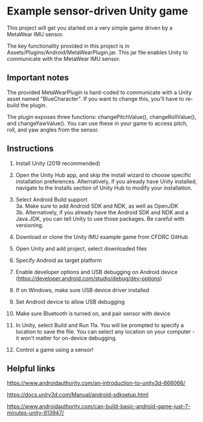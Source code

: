 # Example sensor-driven Unity game

This project will get you started on a very simple game driven by a MetaWear IMU sensor. 

The key functionality provided in this project is in Assets/Plugins/Android/MetaWearPlugin.jar. This jar file enables Unity to communicate with the MetaWear IMU sensor. 

## Important notes

The provided MetaWearPlugin is hard-coded to communicate with a Unity asset named "BlueCharacter". If you want to change this, you'll have to re-build the plugin.

The plugin exposes three functions: changePitchValue(), changeRollValue(), and changeYawValue(). You can use these in your game to access pitch, roll, and yaw angles from the sensor.

## Instructions

1. Install Unity (2019 recommended)

2. Open the Unity Hub app, and skip the install wizard to choose specific installation preferences. Alternatively, if you already have Unity installed, navigate to the Installs section of Unity Hub to modify your installation.

3. Select Android Build support  
	 3a. Make sure to add Android SDK and NDK, as well as OpenJDK  
	 3b. Alternatively, if you already have the Android SDK and NDK and a Java JDK, you can tell Unity to use those packages. Be careful with versioning.  
   
4. Download or clone the Unity IMU example game from CFDRC GitHub

5. Open Unity and add project, select downloaded files

6. Specify Android as target platform

7. Enable developer options and USB debugging on Android device (https://developer.android.com/studio/debug/dev-options)

8. If on Windows, make sure USB device driver installed

9. Set Android device to allow USB debugging

10. Make sure Bluetooth is turned on, and pair sensor with device

11. In Unity, select Build and Run
   11a. You will be prompted to specify a location to save the file. You can select any location on your computer - it won't matter for on-device debugging.

12. Control a game using a sensor!

## Helpful links

https://www.androidauthority.com/an-introduction-to-unity3d-666066/

https://docs.unity3d.com/Manual/android-sdksetup.html

https://www.androidauthority.com/can-build-basic-android-game-just-7-minutes-unity-813947/
